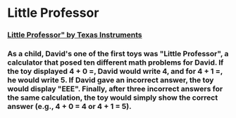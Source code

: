 # Little Professor

### [Little Professor" by Texas Instruments](https://youtu.be/ZuJwzH9BIgs?si=vHdYxDB7JH-Ip2ly)
### As a child, David's one of the first toys was "Little Professor", a calculator that posed ten different math problems for David. If the toy displayed 4 + 0 =, David would write 4, and for 4 + 1 =, he would write 5. If David gave an incorrect answer, the toy would display "EEE". Finally, after three incorrect answers for the same calculation, the toy would simply show the correct answer (e.g., 4 + 0 = 4 or 4 + 1 = 5).
